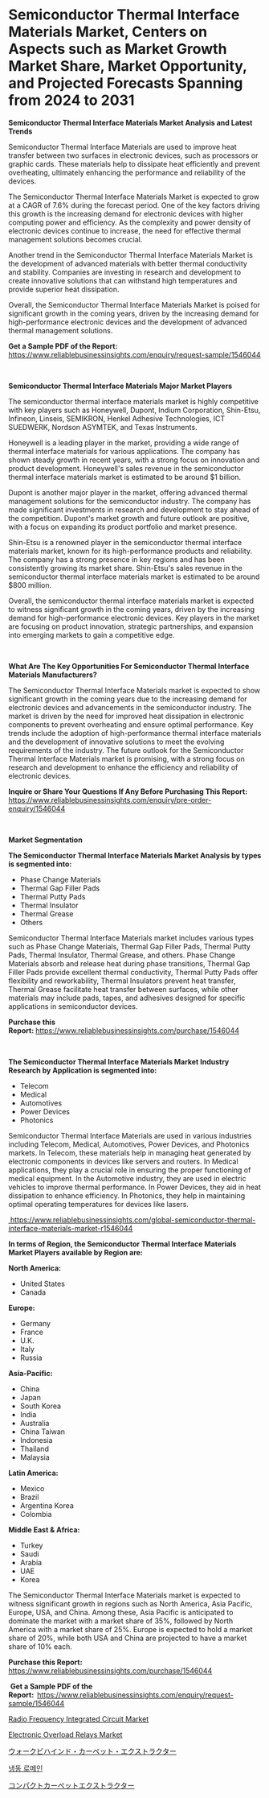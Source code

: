 <p><h1>Semiconductor Thermal Interface Materials Market, Centers on Aspects such as Market Growth Market Share, Market Opportunity, and Projected Forecasts Spanning from 2024 to 2031</h1></p><p><strong>Semiconductor Thermal Interface Materials Market Analysis and Latest Trends</strong></p>
<p><p>Semiconductor Thermal Interface Materials are used to improve heat transfer between two surfaces in electronic devices, such as processors or graphic cards. These materials help to dissipate heat efficiently and prevent overheating, ultimately enhancing the performance and reliability of the devices.</p><p>The Semiconductor Thermal Interface Materials Market is expected to grow at a CAGR of 7.6% during the forecast period. One of the key factors driving this growth is the increasing demand for electronic devices with higher computing power and efficiency. As the complexity and power density of electronic devices continue to increase, the need for effective thermal management solutions becomes crucial.</p><p>Another trend in the Semiconductor Thermal Interface Materials Market is the development of advanced materials with better thermal conductivity and stability. Companies are investing in research and development to create innovative solutions that can withstand high temperatures and provide superior heat dissipation.</p><p>Overall, the Semiconductor Thermal Interface Materials Market is poised for significant growth in the coming years, driven by the increasing demand for high-performance electronic devices and the development of advanced thermal management solutions.</p></p>
<p><strong>Get a Sample PDF of the Report:&nbsp;</strong> <a href="https://www.reliablebusinessinsights.com/enquiry/request-sample/1546044">https://www.reliablebusinessinsights.com/enquiry/request-sample/1546044</a></p>
<p>&nbsp;</p>
<p><strong>Semiconductor Thermal Interface Materials Major Market Players</strong></p>
<p><p>The semiconductor thermal interface materials market is highly competitive with key players such as Honeywell, Dupont, Indium Corporation, Shin-Etsu, Infineon, Linseis, SEMIKRON, Henkel Adhesive Technologies, ICT SUEDWERK, Nordson ASYMTEK, and Texas Instruments.</p><p>Honeywell is a leading player in the market, providing a wide range of thermal interface materials for various applications. The company has shown steady growth in recent years, with a strong focus on innovation and product development. Honeywell's sales revenue in the semiconductor thermal interface materials market is estimated to be around $1 billion.</p><p>Dupont is another major player in the market, offering advanced thermal management solutions for the semiconductor industry. The company has made significant investments in research and development to stay ahead of the competition. Dupont's market growth and future outlook are positive, with a focus on expanding its product portfolio and market presence.</p><p>Shin-Etsu is a renowned player in the semiconductor thermal interface materials market, known for its high-performance products and reliability. The company has a strong presence in key regions and has been consistently growing its market share. Shin-Etsu's sales revenue in the semiconductor thermal interface materials market is estimated to be around $800 million.</p><p>Overall, the semiconductor thermal interface materials market is expected to witness significant growth in the coming years, driven by the increasing demand for high-performance electronic devices. Key players in the market are focusing on product innovation, strategic partnerships, and expansion into emerging markets to gain a competitive edge.</p></p>
<p>&nbsp;</p>
<p><strong>What Are The Key Opportunities For Semiconductor Thermal Interface Materials Manufacturers?</strong></p>
<p><p>The Semiconductor Thermal Interface Materials market is expected to show significant growth in the coming years due to the increasing demand for electronic devices and advancements in the semiconductor industry. The market is driven by the need for improved heat dissipation in electronic components to prevent overheating and ensure optimal performance. Key trends include the adoption of high-performance thermal interface materials and the development of innovative solutions to meet the evolving requirements of the industry. The future outlook for the Semiconductor Thermal Interface Materials market is promising, with a strong focus on research and development to enhance the efficiency and reliability of electronic devices.</p></p>
<p><strong>Inquire or Share Your Questions If Any Before Purchasing This Report:</strong> <a href="https://www.reliablebusinessinsights.com/enquiry/pre-order-enquiry/1546044">https://www.reliablebusinessinsights.com/enquiry/pre-order-enquiry/1546044</a></p>
<p>&nbsp;</p>
<p><strong>Market Segmentation</strong></p>
<p><strong>The Semiconductor Thermal Interface Materials Market Analysis by types is segmented into:</strong></p>
<p><ul><li>Phase Change Materials</li><li>Thermal Gap Filler Pads</li><li>Thermal Putty Pads</li><li>Thermal Insulator</li><li>Thermal Grease</li><li>Others</li></ul></p>
<p><p>Semiconductor Thermal Interface Materials market includes various types such as Phase Change Materials, Thermal Gap Filler Pads, Thermal Putty Pads, Thermal Insulator, Thermal Grease, and others. Phase Change Materials absorb and release heat during phase transitions, Thermal Gap Filler Pads provide excellent thermal conductivity, Thermal Putty Pads offer flexibility and reworkability, Thermal Insulators prevent heat transfer, Thermal Grease facilitate heat transfer between surfaces, while other materials may include pads, tapes, and adhesives designed for specific applications in semiconductor devices.</p></p>
<p><strong>Purchase this Report:&nbsp;</strong><a href="https://www.reliablebusinessinsights.com/purchase/1546044">https://www.reliablebusinessinsights.com/purchase/1546044</a></p>
<p>&nbsp;</p>
<p><strong>The Semiconductor Thermal Interface Materials Market Industry Research by Application is segmented into:</strong></p>
<p><ul><li>Telecom</li><li>Medical</li><li>Automotives</li><li>Power Devices</li><li>Photonics</li></ul></p>
<p><p>Semiconductor Thermal Interface Materials are used in various industries including Telecom, Medical, Automotives, Power Devices, and Photonics markets. In Telecom, these materials help in managing heat generated by electronic components in devices like servers and routers. In Medical applications, they play a crucial role in ensuring the proper functioning of medical equipment. In the Automotive industry, they are used in electric vehicles to improve thermal performance. In Power Devices, they aid in heat dissipation to enhance efficiency. In Photonics, they help in maintaining optimal operating temperatures for devices like lasers.</p></p>
<p><a href="https://www.reliablebusinessinsights.com/global-semiconductor-thermal-interface-materials-market-r1546044">&nbsp;https://www.reliablebusinessinsights.com/global-semiconductor-thermal-interface-materials-market-r1546044</a></p>
<p><strong>In terms of Region, the Semiconductor Thermal Interface Materials Market Players available by Region are:</strong></p>
<p>
    <p> <strong> North America: </strong>
        <ul>
            <li>United States</li>
            <li>Canada</li>
        </ul>
        </p> 
    <p> <strong> Europe: </strong>
        <ul>
            <li>Germany</li>
            <li>France</li>
            <li>U.K.</li>
            <li>Italy</li>
            <li>Russia</li>
        </ul>
        </p> 
    <p> <strong> Asia-Pacific: </strong>
        <ul>
            <li>China</li>
            <li>Japan</li>
            <li>South Korea</li>
            <li>India</li>
            <li>Australia</li>
            <li>China Taiwan</li>
            <li>Indonesia</li>
            <li>Thailand</li>
            <li>Malaysia</li>
        </ul>
        </p> 
    <p> <strong> Latin America: </strong>
        <ul>
            <li>Mexico</li>
            <li>Brazil</li>
            <li>Argentina Korea</li>
            <li>Colombia</li>
        </ul>
        </p> 
    <p> <strong> Middle East & Africa: </strong>
        <ul>
            <li>Turkey</li>
            <li>Saudi</li>
            <li>Arabia</li>
            <li>UAE</li>
            <li>Korea</li>
        </ul>
    </p>
    </p>
<p><p>The Semiconductor Thermal Interface Materials market is expected to witness significant growth in regions such as North America, Asia Pacific, Europe, USA, and China. Among these, Asia Pacific is anticipated to dominate the market with a market share of 35%, followed by North America with a market share of 25%. Europe is expected to hold a market share of 20%, while both USA and China are projected to have a market share of 10% each.</p></p>
<p><strong>Purchase this Report: </strong><a href="https://www.reliablebusinessinsights.com/purchase/1546044">https://www.reliablebusinessinsights.com/purchase/1546044</a></p>
<p>&nbsp;<strong>Get a Sample PDF of the Report:&nbsp;&nbsp;</strong><a href="https://www.reliablebusinessinsights.com/enquiry/request-sample/1546044">https://www.reliablebusinessinsights.com/enquiry/request-sample/1546044</a></p>
<p><strong></strong></p>
<p><p><a href="https://github.com/nicoletavirag/Market-Research-Report-List-4/blob/main/radio-frequency-integrated-circuit-market.md">Radio Frequency Integrated Circuit Market</a></p><p><a href="https://github.com/mauripalmi/Market-Research-Report-List-4/blob/main/electronic-overload-relays-market.md">Electronic Overload Relays Market</a></p><p><a href="https://github.com/tubbs463/Market-Research-Report-List-1/blob/main/4315844148132.md">ウォークビハインド・カーペット・エクストラクター</a></p><p><a href="https://github.com/njolsky1/Market-Research-Report-List-1/blob/main/1134570157333.md">냉동 로메인</a></p><p><a href="https://github.com/decker5351/Market-Research-Report-List-1/blob/main/7202394148131.md">コンパクトカーペットエクストラクター</a></p></p>